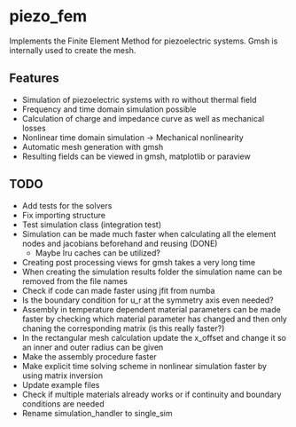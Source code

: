 # piezo_fem

Implements the Finite Element Method for piezoelectric systems.
Gmsh is internally used to create the mesh.

## Features
- Simulation of piezoelectric systems with ro without thermal field
- Frequency and time domain simulation possible
- Calculation of charge and impedance curve as well as mechanical losses
- Nonlinear time domain simulation -> Mechanical nonlinearity
- Automatic mesh generation with gmsh
- Resulting fields can be viewed in gmsh, matplotlib or paraview

## TODO
- Add tests for the solvers
- Fix importing structure
- Test simulation class (integration test)
- Simulation can be made much faster when calculating all the element nodes and
    jacobians beforehand and reusing (DONE)
    - Maybe lru caches can be utilized?
- Creating post processing views for gmsh takes a very long time
- When creating the simulation results folder the simulation name can be
  removed from the file names
- Check if code can made faster using jfit from numba
- Is the boundary condition for u_r at the symmetry axis even needed?
- Assembly in temperature dependent material parameters can be made faster by
  checking which material parameter has changed and then only chaning the
  corresponding matrix (is this really faster?)
- In the rectangular mesh calculation update the x_offset and change it so an
  inner and outer radius can be given
- Make the assembly procedure faster
- Make explicit time solving scheme in nonlinear simulation faster by using
  matrix inversion
- Update example files
- Check if multiple materials already works or if continuity and boundary
  conditions are needed
- Rename simulation_handler to single_sim

